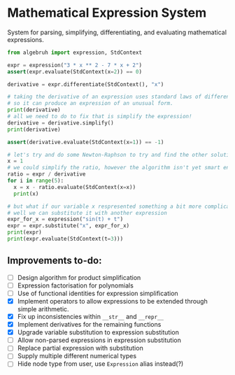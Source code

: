 # Mathematical Expression System

System for parsing, simplifying, differentiating, and evaluating mathematical expressions.

```py
from algebruh import expression, StdContext

expr = expression("3 * x ** 2 - 7 * x + 2")
assert(expr.evaluate(StdContext(x=2)) == 0)

derivative = expr.differentiate(StdContext(), "x")

# taking the derivative of an expression uses standard laws of differentiation,
# so it can produce an expression of an unusual form.
print(derivative)
# all we need to do to fix that is simplify the expression!
derivative = derivative.simplify()
print(derivative)

assert(derivative.evaluate(StdContext(x=1)) == -1)

# let's try and do some Newton-Raphson to try and find the other solution.
x = 1
# we could simplify the ratio, however the algorithm isn't yet smart enough to know how to manipulate fractions.
ratio = expr / derivative
for i in range(5):
  x = x - ratio.evaluate(StdContext(x=x))
  print(x)

# but what if our variable x respresented something a bit more complicated?
# well we can substitute it with another expression
expr_for_x = expression("sin(t) + t")
expr = expr.substitute("x", expr_for_x)
print(expr)
print(expr.evaluate(StdContext(t=3)))
```

## Improvements to-do:

- [ ] Design algorithm for product simplification
- [ ] Expression factorisation for polynomials
- [ ] Use of functional identities for expression simplification
- [x] Implement operators to allow expressions to be extended through simple arithmetic.
- [x] Fix up inconsistencies within `__str__` and `__repr__`
- [x] Implement derivatives for the remaining functions
- [x] Upgrade variable substitution to expression substitution
- [ ] Allow non-parsed expressions in expression substitution
- [ ] Replace partial expression with substitution
- [ ] Supply multiple different numerical types
- [ ] Hide node type from user, use `Expression` alias instead(?)